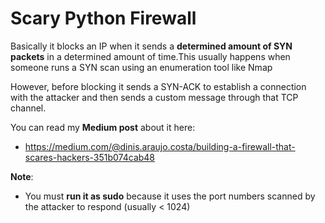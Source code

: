 # Scary Python Firewall

Basically it blocks an IP when it sends a **determined amount of SYN packets** in a determined amount of time.This usually happens when someone runs a SYN scan using an enumeration tool like Nmap

However, before blocking it sends a SYN-ACK to establish a connection with the attacker and then sends a custom message through that TCP channel.

You can read my **Medium post** about it here:
- https://medium.com/@dinis.araujo.costa/building-a-firewall-that-scares-hackers-351b074cab48

**Note**:
  - You must **run it as sudo** because it uses the port numbers scanned by the attacker to respond (usually < 1024)
